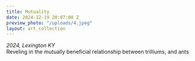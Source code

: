 ```yaml
---
title: Mutuality
date: 2024-12-19 20:07:00 Z
preview_photo: "/uploads/4.jpeg"
layout: art_collection
---
```


*2024, Lexington KY* <br>
Reveling in the mutually beneficial relationship between trilliums, and ants 